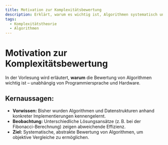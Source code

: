 ```yaml
---
title: Motivation zur Komplexitätsbewertung
description: Erklärt, warum es wichtig ist, Algorithmen systematisch und abstrakt hinsichtlich ihrer Effizienz zu bewerten.
tags:
  - Komplexitätstheorie
  - Algorithmen
---
```


# Motivation zur Komplexitätsbewertung

In der Vorlesung wird erläutert, **warum** die Bewertung von Algorithmen wichtig ist – unabhängig von Programmiersprache und Hardware.

## Kernaussagen:

- **Vorwissen:** Bisher wurden Algorithmen und Datenstrukturen anhand konkreter Implementierungen kennengelernt.
- **Beobachtung:** Unterschiedliche Lösungsansätze (z. B. bei der Fibonacci-Berechnung) zeigen abweichende Effizienz.
- **Ziel:** Systematische, abstrakte Bewertung von Algorithmen, um objektive Vergleiche zu ermöglichen.

